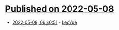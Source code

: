 # [Published on 2022-05-08](index.md)

* [2022-05-08, 06:40:51](https://news.ycombinator.com/item?id=31301876) - [LeoVue](https://kaleguy.github.io/leovue/#/t/2)
